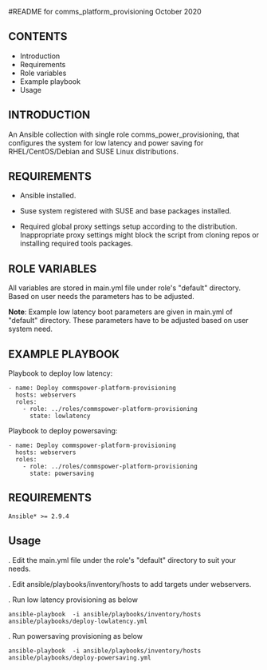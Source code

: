 #README for comms_platform_provisioning
October 2020

## CONTENTS

- Introduction
- Requirements
- Role variables
- Example playbook
- Usage

## INTRODUCTION
An Ansible collection with single role comms_power_provisioning, that
 configures the system for low latency and power saving for RHEL/CentOS/Debian
 and SUSE Linux distributions.

## REQUIREMENTS
- Ansible installed.

- Suse system registered with SUSE and base packages installed.

- Required global proxy settings setup according to the distribution.
 Inappropriate proxy settings might block the script from cloning repos
 or installing required tools packages.

## ROLE VARIABLES
All variables are stored in main.yml file under role's "default" directory.
Based on user needs the parameters has to be adjusted.

**Note**: Example low latency boot parameters are given in main.yml of "default"
directory. These parameters have to be adjusted based on user system need.


## EXAMPLE PLAYBOOK
Playbook to deploy low latency:
```
- name: Deploy commspower-platform-provisioning
  hosts: webservers
  roles:
    - role: ../roles/commspower-platform-provisioning
      state: lowlatency
```

Playbook to deploy powersaving:
```
- name: Deploy commspower-platform-provisioning
  hosts: webservers
  roles:
    - role: ../roles/commspower-platform-provisioning
      state: powersaving
```

## REQUIREMENTS
```
Ansible* >= 2.9.4
````

## Usage
  . Edit the main.yml file under the role's "default" directory to suit your needs.

  . Edit ansible/playbooks/inventory/hosts to add targets under webservers.

  . Run low latency provisioning as below
  ```
  ansible-playbook  -i ansible/playbooks/inventory/hosts ansible/playbooks/deploy-lowlatency.yml
  ```
  . Run powersaving provisioning as below
  ```
  ansible-playbook  -i ansible/playbooks/inventory/hosts ansible/playbooks/deploy-powersaving.yml
  ```
